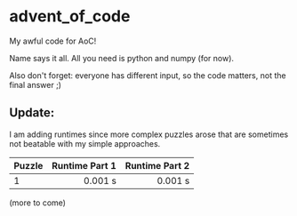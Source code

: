 # advent_of_code
My awful code for AoC!

Name says it all. All you need is python and numpy (for now).

Also don't forget: everyone has different input, so the code matters, not the final answer ;)

## Update:

I am adding runtimes since more complex puzzles arose that are sometimes not beatable with my simple approaches.

| Puzzle | Runtime Part 1 | Runtime Part 2 |
| :--- | ---: | ---: |
| 1 | 0.001 s | 0.001 s|
(more to come)
